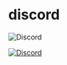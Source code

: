 # discord

<img alt="Discord" src="https://img.shields.io/discord/676402832106192917?style=plastic">

 <a href="https://discord.gg/VnrdB6K"><img
                alt="Discord"
                src="https://img.shields.io/discord/676402832106192917?label=Discord&logo=discord&logoColor=ffffff&labelColor=7289DA&color=blueviolet"></a>
